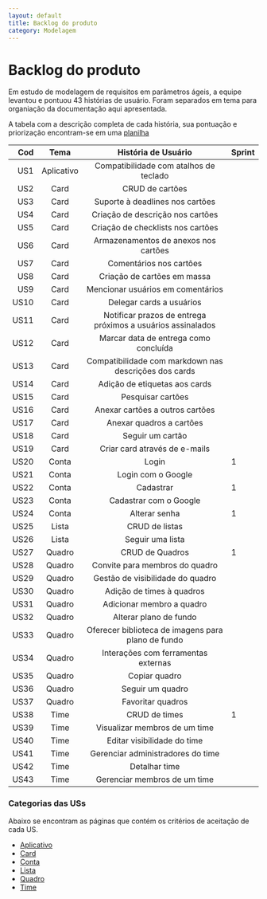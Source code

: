 ```yaml
---
layout: default
title: Backlog do produto
category: Modelagem
---
```

# Backlog do produto

Em estudo de modelagem de requisitos em parâmetros ágeis, a equipe levantou e pontuou 43 histórias de usuário.
Foram separados em tema para organiação da documentação aqui apresentada.

A tabela com a descrição completa de cada história, sua pontuação e priorização encontram-se em uma [planilha](https://docs.google.com/spreadsheets/d/1C1_Ws-3eDd2tir7LQ1VEYrKwRFVxNcjAmFSVHHkdIMs/edit?usp=sharing)

| Cod | Tema | História de Usuário | Sprint |
|  -----: | :------: | :-----: | :----- |
|  US1 | Aplicativo | Compatibilidade com atalhos de teclado | |
|  US2 | Card | CRUD de cartões | |
|  US3 | Card | Suporte à deadlines nos cartões | |
|  US4 | Card | Criação de descrição nos cartões | |
|  US5 | Card | Criação de checklists nos cartões | |
|  US6 | Card | Armazenamentos de anexos nos cartões | |
|  US7 | Card | Comentários nos cartões | |
|  US8 | Card | Criação de cartões em massa | |
|  US9 | Card | Mencionar usuários em comentários | |
|  US10 | Card | Delegar cards a usuários | |
|  US11 | Card | Notificar prazos de entrega próximos a usuários assinalados | |
|  US12 | Card | Marcar data de entrega como concluída | |
|  US13 | Card | Compatibilidade com markdown nas descrições dos cards | |
|  US14 | Card | Adição de etiquetas aos cards | |
|  US15 | Card | Pesquisar cartões | |
|  US16 | Card | Anexar cartões a outros cartões | |
|  US17 | Card | Anexar quadros a cartões | |
|  US18 | Card | Seguir um cartão | |
|  US19 | Card | Criar card através de e-mails | |
|  US20 | Conta | Login | 1 |
|  US21 | Conta | Login com o Google | |
|  US22 | Conta | Cadastrar | 1 |
|  US23 | Conta | Cadastrar com o Google | |
|  US24 | Conta | Alterar senha | 1 |
|  US25 | Lista | CRUD de listas | |
|  US26 | Lista | Seguir uma lista | |
|  US27 | Quadro | CRUD de Quadros | 1 |
|  US28 | Quadro | Convite para membros do quadro | |
|  US29 | Quadro | Gestão de visibilidade do quadro | |
|  US30 | Quadro | Adição de times à quadros | |
|  US31 | Quadro | Adicionar membro a quadro | |
|  US32 | Quadro | Alterar plano de fundo | |
|  US33 | Quadro | Oferecer biblioteca de imagens para plano de fundo | |
|  US34 | Quadro | Interações com ferramentas externas | |
|  US35 | Quadro | Copiar quadro | |
|  US36 | Quadro | Seguir um quadro | |
|  US37 | Quadro | Favoritar quadros | |
|  US38 | Time | CRUD de times | 1 |
|  US39 | Time | Visualizar membros de um time | |
|  US40 | Time | Editar visibilidade do time | |
|  US41 | Time | Gerenciar administradores do time | |
|  US42 | Time | Detalhar time | |
|  US43 | Time | Gerenciar membros de um time | |

### Categorias das USs

Abaixo se encontram as páginas que contém os critérios de aceitação de cada US.

- [Aplicativo](tema%20aplicativo.html)
- [Card](tema%20card.html)
- [Conta](tema%20conta.html)
- [Lista](tema%20lista.html)
- [Quadro](tema%20quadro.html)
- [Time](tema%20time.html)
